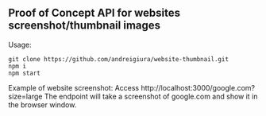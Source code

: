## Proof of Concept API for websites screenshot/thumbnail images

Usage:

    git clone https://github.com/andreigiura/website-thumbnail.git
    npm i
    npm start
Example of website screenshot:
Access http://localhost:3000/google.com?size=large
The endpoint will take a screenshot of google.com and show it in the browser window. 